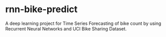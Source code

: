 # rnn-bike-predict
A deep learning project for Time Series Forecasting of bike count by using Recurrent Neural Networks and UCI Bike Sharing Dataset.
